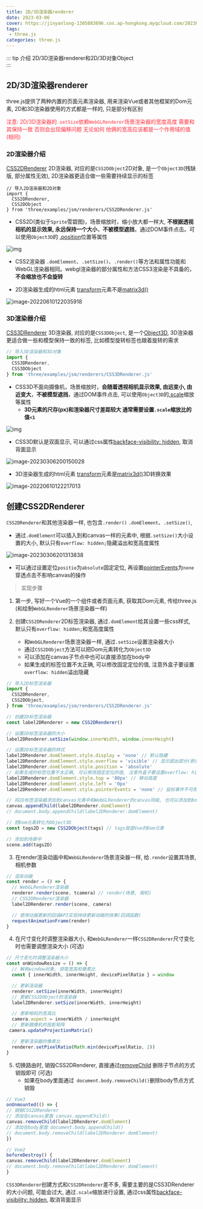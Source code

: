 ```yaml
---
title: 2D/3D渲染器renderer
date: 2023-03-06
cover: https://jinyanlong-1305883696.cos.ap-hongkong.myqcloud.com/202303020959983.png
tags:
 - three.js
categories: three.js
---
```


::: tip 介绍
2D/3D渲染器renderer和2D/3D对象Object<br>
:::

<!-- more -->

## 2D/3D渲染器renderer

three.js提供了两种内置的页面元素渲染器, 用来渲染Vue或者其他框架的Dom元素, 2D和3D渲染器使用的方式都是一样的, 只是部分有区别

<font color =#ff3040>注意: 2D/3D渲染器的`.setSize`依赖`WebGLRenderer`场景渲染器的宽度高度 需要和其保持一致 否则会出现偏移问题 无论如何 他俩的宽高应该都是一个作用域的值(相同)</font>

### 2D渲染器介绍

[CSS2DRenderer](https://threejs.org/docs/index.html?q=CSS2DRenderer#examples/zh/renderers/CSS2DRenderer) 2D渲染器, 对应的是`CSS2DObject`2D对象, 是一个`Object3D`(残缺版, 部分属性无效), 2D渲染器更适合做一些需要持续显示的标签

```JS
// 导入2D渲染器和2D对象
import {
  CSS2DRenderer,
  CSS2DObject
} from 'three/examples/jsm/renderers/CSS2DRenderer.js'

```

* CSS2D(类似于`Sprite`雪碧图)，场景缩放时，缩小放大都一样大, **不根据透视相机的显示效果, 永远保持一个大小**，**不被模型遮挡**，通过DOM事件点击。可以使用`Object3D`的 [.position](https://threejs.org/docs/index.html?q=obj#api/zh/core/Object3D.position)位置等属性

![img](https://jinyanlong-1305883696.cos.ap-hongkong.myqcloud.com/e06645802f2742eda25815e6d7a91628.gif)

* CSS2渲染器 `.domElement`、`.setSize()`、`.render()`等方法和属性功能和WebGL渲染器相同。webgl渲染器的部分属性和方法CSS3渲染是不具备的，**不会缩放也不会旋转**

* 2D渲染器生成的html元素 [transform](https://developer.mozilla.org/zh-CN/docs/Web/CSS/transform)元素不是[matrix3d()](https://developer.mozilla.org/zh-CN/docs/Web/CSS/transform-function/matrix3d)

![image-20220610122035918](https://jinyanlong-1305883696.cos.ap-hongkong.myqcloud.com/image-20220610122035918.png)

### 3D渲染器介绍

[CSS3DRenderer](https://threejs.org/docs/index.html?q=CSS2DRenderer#examples/zh/renderers/CSS2DRenderer) 3D渲染器, 对应的是`CSS3DObject`, 是一个[Object3D](https://threejs.org/docs/index.html?q=Object#api/zh/core/Object3D), 3D渲染器更适合做一些和模型保持一致的标签, 比如模型旋转标签也跟着旋转的需求

```js
// 导入3D渲染器和3D对象
import {
  CSS3DRenderer,
  CSS3DObject
} from 'three/examples/jsm/renderers/CSS3DRenderer.js'

```

* CSS3D不面向摄像机，场景缩放时，**会随着透视相机显示效果, 由远变小, 由近变大**，**不被模型遮挡**，通过DOM事件点击, 可以使用`Object3D`的[.scale](https://threejs.org/docs/index.html?q=Object#api/zh/core/Object3D.scale)缩放等属性
  * **3D元素的尺存(px)和渲染器尺寸差距较大 通常需要设置`.scale`缩放比的值`<1`**

![img](https://jinyanlong-1305883696.cos.ap-hongkong.myqcloud.com/bd0cf6acd7414a0aafe75fb838a371e4.gif)

* CSS3D默认是双面显示, 可以通过css属性[backface-visibility: hidden](https://developer.mozilla.org/zh-CN/docs/Web/CSS/backface-visibility), 取消背面显示

![image-20230306200150028](https://jinyanlong-1305883696.cos.ap-hongkong.myqcloud.com/202303062002574.png)

* 3D渲染器生成的html元素 [transform](https://developer.mozilla.org/zh-CN/docs/Web/CSS/transform)元素是[matrix3d()](https://developer.mozilla.org/zh-CN/docs/Web/CSS/transform-function/matrix3d)3D转换效果

![image-20220610122217013](https://jinyanlong-1305883696.cos.ap-hongkong.myqcloud.com/image-20220610122217013.png)

## 创建CSS2DRenderer

`CSS2DRenderer`和其他渲染器一样, 也包含`.render()` `.domElement`、`.setSize()`,

* 通过`.domElement`可以插入到和canvas一样的元素中, 根据`.setSize()`大小设置的大小, 默认只有`overflow: hidden;`隐藏溢出和宽高度属性

![image-20230306201313838](https://jinyanlong-1305883696.cos.ap-hongkong.myqcloud.com/202303062013859.png)

* 可以通过设置定位`positio`为`absolute`固定定位, 再设置[pointerEvents](https://developer.mozilla.org/zh-CN/docs/Web/CSS/pointer-events)为`none`穿透点击不影响canvas的操作

> 实现步骤

1. 第一步, 写好一个Vue的一个组件或者页面元素, 获取其Dom元素, 传给three.js (和绘制`WebGLRenderer`场景渲染器一样)

2. 创建`CSS2DRenderer`2D标签渲染器, 通过`.domElement`给其设置一些css样式, 默认只有`overflow: hidden;`和宽高度属性
   * 和`WebGLRenderer`场景渲染器一样, 通过`.setSize`设置渲染器大小
   * 通过`CSS2DObject`方法可以把Dom元素转化为`Object3D`
   * 可以添加在canvas子节点中也可以直接添加在body中
   * 如果生成的标签位置不太正确, 可以修改固定定位的值, 注意外盒子要设置`overflow: hidden`溢出隐藏

```js
// 导入2D标签渲染器
import {
  CSS2DRenderer,
  CSS2DObject,
} from 'three/examples/jsm/renderers/CSS2DRenderer.js'

// 创建2D标签渲染器
const label2DRenderer = new CSS2DRenderer()

// 设置2D标签渲染器的大小
label2DRenderer.setSize(window.innerWidth, window.innerHeight)

// 设置2D标签渲染器的样式
label2DRenderer.domElement.style.display = 'none' // 默认隐藏
label2DRenderer.domElement.style.overflow = 'visible' // 显示超出部分(默认隐藏), 适配移动端
label2DRenderer.domElement.style.position = 'absolute'
// 如果生成的标签位置不太正确, 可以修改固定定位的值, 注意外盒子要设置overflow: hidden溢出隐藏
label2DRenderer.domElement.style.top = '80px' // 移动高度
label2DRenderer.domElement.style.left = '0px'
label2DRenderer.domElement.style.pointerEvents = 'none' // 鼠标事件不可用, 穿透点击不影响canvas的操作

// 将2D标签渲染器添加到canvas元素中和WebGLRenderer的canvas同级, 也可以添加到body中
canvas.appendChild(label2DRenderer.domElement)
// document.body.appendChild(label2DRenderer.domElement)

// 把Dom元素转化为Object3D
const tags2D = new CSS2DObject(tags) // tags就是Vue的Dom元素

// 添加到场景中
scene.add(tags2D)

```

3. 在render渲染动画中和`WebGLRenderer`场景渲染器一样, 给`.render`设置其场景, 相机参数

```js
// 渲染动画
const render = () => {
  // WebGLRenderer渲染器
  renderer.render(scene, tcamera) // render(场景, 相机)
  // CSS2DRenderer渲染器
  label2DRenderer.render(scene, camera)

  // 使用动画更新的回调API实现持续更新动画的效果(回调函数)
  requestAnimationFrame(render)
}

```

4. 在尺寸变化时调整渲染器大小, 和`WebGLRenderer`一样`CSS2DRenderer`尺寸变化时也需要调整渲染大小 (可选)

```js
// 尺寸变化时调整渲染器大小
const onWindowResize = () => {
  // 解构window对象, 获取宽高和像素比
  const { innerWidth, innerHeight, devicePixelRatio } = window

  // 更新渲染器
  renderer.setSize(innerWidth, innerHeight)
  // 更新CSS2DObject的渲染器
  label2DRenderer.setSize(innerWidth, innerHeight)

  // 更新相机的宽高比
  camera.aspect = innerWidth / innerHeight
  // 更新摄像机的投影矩阵
 camera.updateProjectionMatrix()

  // 更新渲染器的像素比
  renderer.setPixelRatio(Math.min(devicePixelRatio, 2))
}

```

5. 切换路由时, 销毁CSS2DRenderer, 直接通过[removeChild](https://developer.mozilla.org/zh-CN/docs/Web/API/Node/removeChild) 删除子节点的方式销毁即可 (可选)
   * 如果在body里面通过` document.body.removeChild()`删除body节点方式销毁

```js
// Vue3
onUnmounted(() => {
// 销毁CSS2DRenderer
// 添加在canvas里面 canvas.appendChild()
canvas.removeChild(label2DRenderer.domElement)
// 添加在body里面 document.body.appendChild()
// document.body.removeChild(label2DRenderer.domElement)
})

// Vue2
beforeDestroy() {
canvas.removeChild(label2DRenderer.domElement)
// document.body.removeChild(label2DRenderer.domElement)
}
```

`CSS3DRenderer`创建方式和`CSS2DRenderer`差不多, 需要主要的是CSS3DRenderer的大小问题, 可能会过大, 通过`.scale`缩放进行设置, 通过css属性[backface-visibility: hidden](https://developer.mozilla.org/zh-CN/docs/Web/CSS/backface-visibility), 取消背面显示
